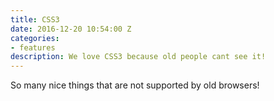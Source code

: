 ```yaml
---
title: CSS3
date: 2016-12-20 10:54:00 Z
categories:
- features
description: We love CSS3 because old people cant see it!
---
```


So many nice things that are not supported by old browsers!